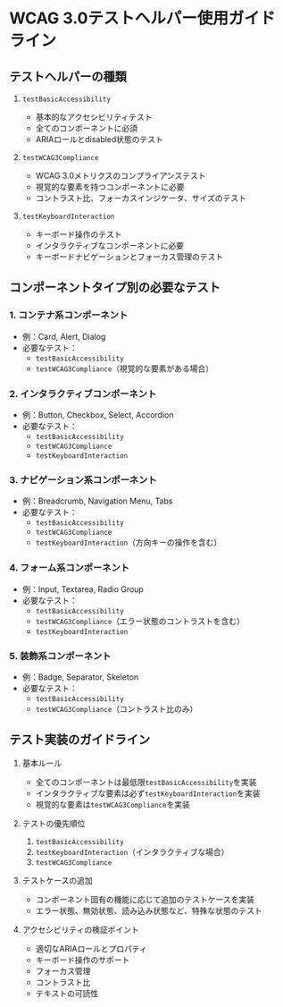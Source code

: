 # WCAG 3.0テストヘルパー使用ガイドライン

## テストヘルパーの種類

1. `testBasicAccessibility`
   - 基本的なアクセシビリティテスト
   - 全てのコンポーネントに必須
   - ARIAロールとdisabled状態のテスト

2. `testWCAG3Compliance`
   - WCAG 3.0メトリクスのコンプライアンステスト
   - 視覚的な要素を持つコンポーネントに必要
   - コントラスト比、フォーカスインジケータ、サイズのテスト

3. `testKeyboardInteraction`
   - キーボード操作のテスト
   - インタラクティブなコンポーネントに必要
   - キーボードナビゲーションとフォーカス管理のテスト

## コンポーネントタイプ別の必要なテスト

### 1. コンテナ系コンポーネント
- 例：Card, Alert, Dialog
- 必要なテスト：
  - `testBasicAccessibility`
  - `testWCAG3Compliance`（視覚的な要素がある場合）

### 2. インタラクティブコンポーネント
- 例：Button, Checkbox, Select, Accordion
- 必要なテスト：
  - `testBasicAccessibility`
  - `testWCAG3Compliance`
  - `testKeyboardInteraction`

### 3. ナビゲーション系コンポーネント
- 例：Breadcrumb, Navigation Menu, Tabs
- 必要なテスト：
  - `testBasicAccessibility`
  - `testWCAG3Compliance`
  - `testKeyboardInteraction`（方向キーの操作を含む）

### 4. フォーム系コンポーネント
- 例：Input, Textarea, Radio Group
- 必要なテスト：
  - `testBasicAccessibility`
  - `testWCAG3Compliance`（エラー状態のコントラストを含む）
  - `testKeyboardInteraction`

### 5. 装飾系コンポーネント
- 例：Badge, Separator, Skeleton
- 必要なテスト：
  - `testBasicAccessibility`
  - `testWCAG3Compliance`（コントラスト比のみ）

## テスト実装のガイドライン

1. 基本ルール
   - 全てのコンポーネントは最低限`testBasicAccessibility`を実装
   - インタラクティブな要素は必ず`testKeyboardInteraction`を実装
   - 視覚的な要素は`testWCAG3Compliance`を実装

2. テストの優先順位
   1. `testBasicAccessibility`
   2. `testKeyboardInteraction`（インタラクティブな場合）
   3. `testWCAG3Compliance`

3. テストケースの追加
   - コンポーネント固有の機能に応じて追加のテストケースを実装
   - エラー状態、無効状態、読み込み状態など、特殊な状態のテスト

4. アクセシビリティの検証ポイント
   - 適切なARIAロールとプロパティ
   - キーボード操作のサポート
   - フォーカス管理
   - コントラスト比
   - テキストの可読性 